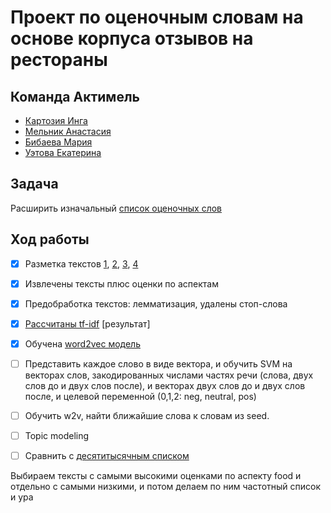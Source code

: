 # Проект по оценочным словам на основе корпуса отзывов на рестораны

## Команда Актимель
* [Картозия Инга](github.com/kartozia)
* [Мельник Анастасия](github.com/NastyaMelnik57)
* [Бибаева Мария](github.com/mbibaeva)
* [Уэтова Екатерина](github.com/euetova)

## Задача
Расширить изначальный [список оценочных слов](https://github.com/mbibaeva/nlp_Kartozia/blob/master/Project_4th_year/seed.txt)
## Ход работы

- [x] Разметка текстов
[1](https://github.com/mbibaeva/nlp_Kartozia/blob/master/Project_4th_year/annotation_Kartozia%20(1).txt),
[2](https://github.com/mbibaeva/nlp_Kartozia/blob/master/Project_4th_year/annotation_Bibaeva.csv),
[3](https://github.com/mbibaeva/nlp_Kartozia/blob/master/Project_4th_year/annotation_Uetova_27221%2C%2029097%2C%2023065%2C%2038116.txt),
[4](https://github.com/mbibaeva/nlp_Kartozia/blob/master/Project_4th_year/14418.txt)

- [x] Извлечены тексты плюс оценки по аспектам

- [x] Предобработка текстов: лемматизация, удалены стоп-слова

- [x] [Рассчитаны tf-idf](https://github.com/mbibaeva/nlp_Kartozia/blob/master/Project_4th_year/sentiment_dic.ipynb) [результат]

- [x] Обучена [word2vec модель](https://github.com/mbibaeva/nlp_Kartozia/blob/master/Project_4th_year/Sentiment_Analysis.ipynb)

- [ ] Представить каждое слово в виде вектора, и обучить SVM на векторах слов, закодированных числами частях речи (слова, двух слов до и двух слов после), и векторах двух слов до и двух слов после, и целевой переменной (0,1,2: neg, neutral, pos)

- [ ] Обучить w2v, найти ближайшие слова к словам из seed.

- [ ] Topic modeling

- [ ] Сравнить с [десятитысячным списком](https://github.com/mbibaeva/nlp_Kartozia/blob/master/Project_4th_year/rusentilex.txt)

Выбираем тексты с самыми высокими оценками по аспекту food и отдельно с самыми низкими, и потом делаем по ним частотный список и ура
